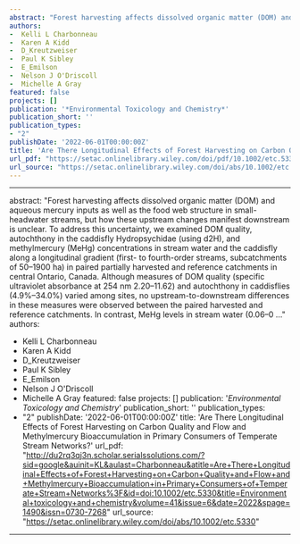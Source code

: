 ```yaml
--- 
abstract: "Forest harvesting affects dissolved organic matter (DOM) and aqueous mercury inputs as well as the food web structure in small-headwater streams, but how these upstream changes manifest downstream is unclear. To address this uncertainty, we examined DOM quality, autochthony in the caddisfly Hydropsychidae (using d2H), and methylmercury (MeHg) concentrations in stream water and the caddisfly along a longitudinal gradient (first- to fourth-order streams, subcatchments of 50–1900 ha) in paired partially harvested and reference catchments in central Ontario, Canada. Although measures of DOM quality (specific ultraviolet absorbance at 254 nm 2.20–11.62) and autochthony in caddisflies (4.9%–34.0%) varied among sites, no upstream-to-downstream differences in these measures were observed between the paired harvested and reference catchments. In contrast, MeHg levels in stream water (0.06–0 …"
authors: 
-  Kelli L Charbonneau
-  Karen A Kidd
-  D_Kreutzweiser
-  Paul K Sibley
-  E_Emilson
-  Nelson J O'Driscoll
-  Michelle A Gray
featured: false
projects: []
publication: '*Environmental Toxicology and Chemistry*'
publication_short: ''
publication_types:
- "2"
publishDate: '2022-06-01T00:00:00Z'
title: 'Are There Longitudinal Effects of Forest Harvesting on Carbon Quality and Flow and Methylmercury Bioaccumulation in Primary Consumers of Temperate Stream Networks?'
url_pdf: "https://setac.onlinelibrary.wiley.com/doi/pdf/10.1002/etc.5330"
url_source: "https://setac.onlinelibrary.wiley.com/doi/abs/10.1002/etc.5330"
--- 
```



--- 
abstract: "Forest harvesting affects dissolved organic matter (DOM) and aqueous mercury inputs as well as the food web structure in small-headwater streams, but how these upstream changes manifest downstream is unclear. To address this uncertainty, we examined DOM quality, autochthony in the caddisfly Hydropsychidae (using d2H), and methylmercury (MeHg) concentrations in stream water and the caddisfly along a longitudinal gradient (first- to fourth-order streams, subcatchments of 50–1900 ha) in paired partially harvested and reference catchments in central Ontario, Canada. Although measures of DOM quality (specific ultraviolet absorbance at 254 nm 2.20–11.62) and autochthony in caddisflies (4.9%–34.0%) varied among sites, no upstream-to-downstream differences in these measures were observed between the paired harvested and reference catchments. In contrast, MeHg levels in stream water (0.06–0 …"
authors: 
-  Kelli L Charbonneau
-  Karen A Kidd
-  D_Kreutzweiser
-  Paul K Sibley
-  E_Emilson
-  Nelson J O'Driscoll
-  Michelle A Gray
featured: false
projects: []
publication: '*Environmental Toxicology and Chemistry*'
publication_short: ''
publication_types:
- "2"
publishDate: '2022-06-01T00:00:00Z'
title: 'Are There Longitudinal Effects of Forest Harvesting on Carbon Quality and Flow and Methylmercury Bioaccumulation in Primary Consumers of Temperate Stream Networks?'
url_pdf: "http://du2rq3qj3n.scholar.serialssolutions.com/?sid=google&auinit=KL&aulast=Charbonneau&atitle=Are+There+Longitudinal+Effects+of+Forest+Harvesting+on+Carbon+Quality+and+Flow+and+Methylmercury+Bioaccumulation+in+Primary+Consumers+of+Temperate+Stream+Networks%3F&id=doi:10.1002/etc.5330&title=Environmental+toxicology+and+chemistry&volume=41&issue=6&date=2022&spage=1490&issn=0730-7268"
url_source: "https://setac.onlinelibrary.wiley.com/doi/abs/10.1002/etc.5330"
--- 


